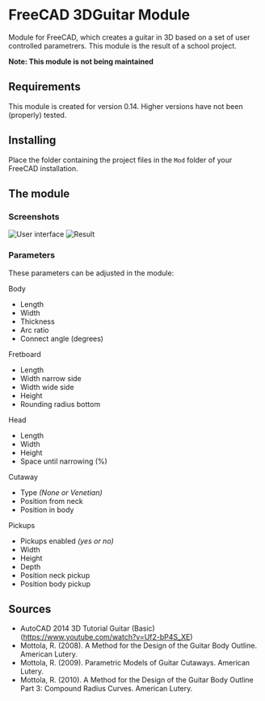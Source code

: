 # FreeCAD 3DGuitar Module

Module for FreeCAD, which creates a guitar in 3D based on a set of user controlled parametrers. This module is the result of a school project. 

**Note: This module is not being maintained**

## Requirements
This module is created for version 0.14. Higher versions have not been (properly) tested.

## Installing
Place the folder containing the project files in the `Mod` folder of your FreeCAD installation.

## The module
### Screenshots
![User interface](http://i.imgur.com/un3qzX9.png)
![Result](http://i.imgur.com/cnqCHAE.png)

### Parameters
These parameters can be adjusted in the module:

Body
- Length
- Width
- Thickness
- Arc ratio
- Connect angle (degrees)

Fretboard
- Length
- Width narrow side
- Width wide side
- Height
- Rounding radius bottom

Head
- Length
- Width
- Height
- Space until narrowing (%)

Cutaway
- Type _(None or Venetian)_
- Position from neck
- Position in body

Pickups
- Pickups enabled _(yes or no)_
- Width
- Height
- Depth
- Position neck pickup
- Position body pickup

## Sources
- AutoCAD 2014 3D Tutorial Guitar (Basic) (https://www.youtube.com/watch?v=Uf2-bP4S_XE)
- Mottola, R. (2008). A Method for the Design of the Guitar Body Outline. American Lutery.
- Mottola, R. (2009). Parametric Models of Guitar Cutaways. American Lutery.
- Mottola, R. (2010). A Method for the Design of the Guitar Body Outline Part 3: Compound Radius Curves. American Lutery.
